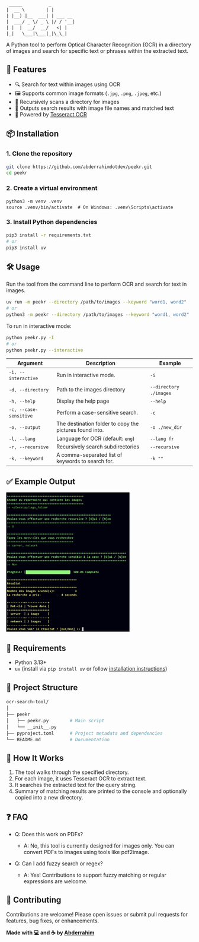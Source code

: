```
 _____          _         
|  __ \        | |        
| |__) |__  ___| | ___ __ 
|  ___/ _ \/ _ \ |/ / '__|
| |  |  __/  __/   <| |   
|_|   \___|\___|_|\_\_|                           
```

A Python tool to perform Optical Character Recognition (OCR) in a directory of images and search for specific text or phrases within the extracted text.


## 🚀 Features
- 🔍 Search for text within images using OCR
- 🖼️ Supports common image formats (`.jpg`, `.png`, `.jpeg`, etc.)
- 📁 Recursively scans a directory for images
- 📄 Outputs search results with image file names and matched text
- 🧠 Powered by [Tesseract OCR](https://github.com/tesseract-ocr/tesseract)

## 📦 Installation

### 1. Clone the repository

```bash
git clone https://github.com/abderrahimdotdev/peekr.git
cd peekr 
```

### 2. Create a virtual environment
```
python3 -m venv .venv
source .venv/bin/activate  # On Windows: .venv\Scripts\activate
```

### 3. Install Python dependencies
```bash
pip3 install -r requirements.txt
# or
pip3 install uv
```

## 🛠️ Usage
Run the tool from the command line to perform OCR and search for text in images.

```bash
uv run -m peekr --directory /path/to/images --keyword "word1, word2"
# or
python3 -m peekr --directory /path/to/images --keyword "word1, word2"
```
To run in interactive mode:
``` bash
python peekr.py -I 
# or
python peekr.py --interactive
```


| Argument      | Description                            | Example                    |
| ------------- | -------------------------------------- | -------------------------- |
| `-i, --interactive` | Run in interactive mode. | `-i`     |
| `-d, --directory` | Path to the images directory | `--directory ./images`     |
| `-h, --help` | Display the help page | `--help`     |
| `-c, --case-sensitive`     | Perform a case-sensitive search.          | `-c` |
| `-o, --output`      | The destination folder to copy the pictures found into.      | `-o ./new_dir`           |
| `-l, --lang`      | Language for OCR (default: `eng`)      | `--lang fr`           |
| `-r, --recursive` | Recursively search subdirectories      | `--recursive`              |
| `-k, --keyword`    | A comma-separated list of keywords to search for.      | `-k ""`     |

## ✅ Example Output
<img width="66%" alt="Overview of script output" src="./output_screenshot.jpg">

## 🧪 Requirements
- Python 3.13+
- `uv` (install via `pip install uv` or follow [installation instructions](https://docs.astral.sh/uv/getting-started/installation/))

## 📁 Project Structure

```bash
ocr-search-tool/
│
├── peekr
│   ├── peekr.py        # Main script
│   └── __init__.py
├── pyproject.toml      # Project metadata and dependencies
└── README.md           # Documentation
```

## 🧠 How It Works
  1. The tool walks through the specified directory.
  2. For each image, it uses Tesseract OCR to extract text.
  3. It searches the extracted text for the query string.
  4. Summary of matching results are printed to the console and optionally copied into a new directory.


## ❓ FAQ
- Q: Does this work on PDFs?
  - A: No, this tool is currently designed for images only. You can convert PDFs to images using tools like pdf2image.

- Q: Can I add fuzzy search or regex?
  - A: Yes! Contributions to support fuzzy matching or regular expressions are welcome.


## 🤝 Contributing
Contributions are welcome! Please open issues or submit pull requests for features, bug fixes, or enhancements.

<strong>Made with 💻 and ☕ by [Abderrahim](https://abderrahim.dev)</strong>